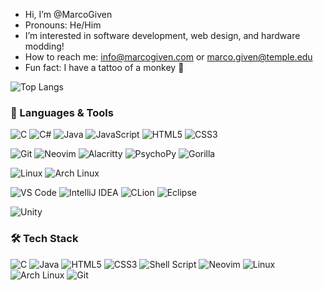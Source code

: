 -  Hi, I’m @MarcoGiven
-  Pronouns: He/Him
-  I’m interested in software development, web design, and hardware modding!
-  How to reach me: info@marcogiven.com or marco.given@temple.edu
-  Fun fact: I have a tattoo of a monkey 🐒


![Top Langs](https://github-readme-stats.vercel.app/api/top-langs/?username=MarcoGiven&layout=compact&theme=shadow_blue)

### 🧰 Languages & Tools
![C](https://img.shields.io/badge/-?style=flat-square&logo=c&logoColor=white&label=)
![C#](https://img.shields.io/badge/-?style=flat-square&logo=c-sharp&logoColor=white&label=)
![Java](https://img.shields.io/badge/-?style=flat-square&logo=java&logoColor=white&label=)
![JavaScript](https://img.shields.io/badge/-?style=flat-square&logo=javascript&logoColor=white&label=)
![HTML5](https://img.shields.io/badge/-?style=flat-square&logo=html5&logoColor=white&label=)
![CSS3](https://img.shields.io/badge/-?style=flat-square&logo=css3&logoColor=white&label=)

![Git](https://img.shields.io/badge/-?style=flat-square&logo=git&logoColor=white&label=)
![Neovim](https://img.shields.io/badge/-?style=flat-square&logo=neovim&logoColor=white&label=)
![Alacritty](https://img.shields.io/badge/-?style=flat-square&logo=alacritty&logoColor=white&label=)
![PsychoPy](https://img.shields.io/badge/-?style=flat-square&logo=python&logoColor=white&label=)
![Gorilla](https://img.shields.io/badge/-?style=flat-square&logo=google-chrome&logoColor=white&label=)

![Linux](https://img.shields.io/badge/-?style=flat-square&logo=linux&logoColor=black&label=)
![Arch Linux](https://img.shields.io/badge/-?style=flat-square&logo=arch-linux&logoColor=white&label=)

![VS Code](https://img.shields.io/badge/-?style=flat-square&logo=visual-studio-code&logoColor=white&label=)
![IntelliJ IDEA](https://img.shields.io/badge/-?style=flat-square&logo=intellij-idea&logoColor=white&label=)
![CLion](https://img.shields.io/badge/-?style=flat-square&logo=clion&logoColor=white&label=)
![Eclipse](https://img.shields.io/badge/-?style=flat-square&logo=eclipse&logoColor=white&label=)

![Unity](https://img.shields.io/badge/-?style=flat-square&logo=unity&logoColor=white&label=)





### 🛠️ Tech Stack
![C](https://img.shields.io/badge/C-00599C?style=for-the-badge&logo=c&logoColor=white)
![Java](https://img.shields.io/badge/Java-ED8B00?style=for-the-badge&logo=java&logoColor=white)
![HTML5](https://img.shields.io/badge/HTML5-E34F26?style=for-the-badge&logo=html5&logoColor=white)
![CSS3](https://img.shields.io/badge/CSS3-1572B6?style=for-the-badge&logo=css3&logoColor=white)
![Shell Script](https://img.shields.io/badge/Shell_Script-%23121011.svg?style=for-the-badge&logo=gnu-bash&logoColor=white)
![Neovim](https://img.shields.io/badge/Neovim-57A143?style=for-the-badge&logo=neovim&logoColor=white)
![Linux](https://img.shields.io/badge/Linux-FCC624?style=for-the-badge&logo=linux&logoColor=black)
![Arch Linux](https://img.shields.io/badge/Arch-1793D1?style=for-the-badge&logo=arch-linux&logoColor=white)
![Git](https://img.shields.io/badge/Git-F05032?style=for-the-badge&logo=git&logoColor=white)



<!---
MarcoGiven/MarcoGiven is a ✨ special ✨ repository because its `README.md` (this file) appears on your GitHub profile.
You can click the Preview link to take a look at your changes.
--->
